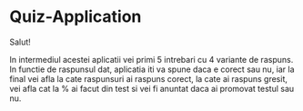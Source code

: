 # Quiz-Application

Salut!

In intermediul acestei aplicatii vei primi 5 intrebari cu 4 variante de raspuns. In functie de raspunsul dat, aplicatia iti va spune daca e corect sau nu, iar la final vei afla la cate raspunsuri ai raspuns corect, la cate ai raspuns gresit, vei afla cat la % ai facut din test si vei fi anuntat daca ai promovat testul sau nu.
